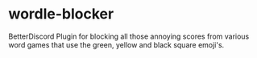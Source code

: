 # wordle-blocker
BetterDiscord Plugin for blocking all those annoying scores from various word games that use the green, yellow and black square emoji's.
